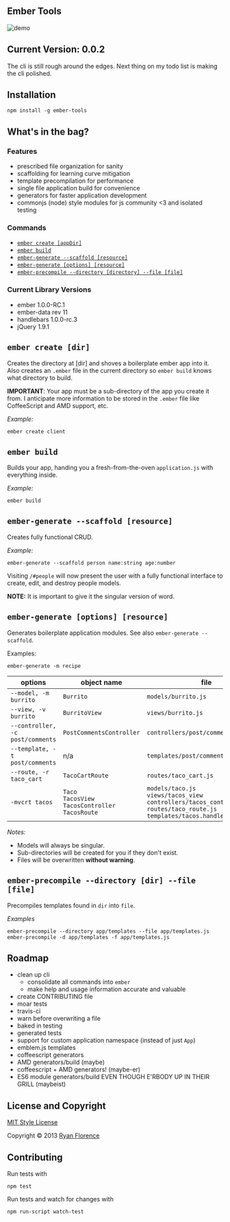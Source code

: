 Ember Tools
-----------

![demo](http://i.imgur.com/LNfnYRO.gif)

## Current Version: 0.0.2

The cli is still rough around the edges. Next thing on my todo list is making the cli polished.

## Installation

`npm install -g ember-tools`

## What's in the bag?

### Features

- prescribed file organization for sanity
- scaffolding for learning curve mitigation
- template precompilation for performance
- single file application build for convenience
- generators for faster application development
- commonjs (node) style modules for js community <3 and isolated testing

### Commands

- [`ember create [appDir]`](#ember-create-dir)
- [`ember build`](#ember-build)
- [`ember-generate --scaffold [resource]`](#ember-generate---scaffold-resource)
- [`ember-generate [options] [resource]`](#ember-generate-options-resource)
- [`ember-precompile --directory [directory] --file [file]`](#ember-generate---scaffold-resource)

### Current Library Versions

- ember 1.0.0-RC.1
- ember-data rev 11
- handlebars 1.0.0-rc.3
- jQuery 1.9.1

## `ember create [dir]`

Creates the directory at [dir] and shoves a boilerplate ember app into
it. Also creates an `.ember` file in the current directory so `ember
build` knows what directory to build.

**IMPORTANT**: Your app must be a sub-directory of the app you create it
from. I anticipate more information to be stored in the `.ember` file
like CoffeeScript and AMD support, etc.

_Example:_

```sh
ember create client
```

## `ember build`

Builds your app, handing you a fresh-from-the-oven `application.js` with
everything inside.

_Example:_

```sh
ember build
```

## `ember-generate --scaffold [resource]`

Creates fully functional CRUD.

_Example:_

`ember-generate --scaffold person name:string age:number`

Visiting `/#people` will now present the user with a fully functional interface to create, edit, and destroy people models.

**NOTE:** It is important to give it the singular version of word.

## `ember-generate [options] [resource]`

Generates boilerplate application modules. See also `ember-generate --scaffold`.

Examples:

`ember-generate -m recipe`

| options | object name | file |
| --------|-------------|------|
| `--model, -m burrito` | `Burrito` | `models/burrito.js` |
| `--view, -v burrito` | `BurritoView` | `views/burrito.js` |
| `--controller, -c post/comments` | `PostCommentsController` | `controllers/post/comments.js` |
| `--template, -t post/comments` | n/a | `templates/post/comments.handlebars` |
| `--route, -r taco_cart` | `TacoCartRoute` | `routes/taco_cart.js` |
| `-mvcrt tacos` | `Taco` <br>`TacosView` <br>`TacosController` <br>`TacosRoute` | `models/taco.js` <br>`views/tacos_view` <br>`controllers/tacos_controller.js` <br>`routes/taco_route.js` <br>`templates/tacos.handlebars`|

_Notes:_

- Models will always be singular.
- Sub-directories will be created for you if they don't exist.
- Files will be overwritten **without warning**.

## `ember-precompile --directory [dir] --file [file]`

Precompiles templates found in `dir` into `file`.

_Examples_

`ember-precompile --directory app/templates --file app/templates.js`
`ember-precompile -d app/templates -f app/templates.js`


## Roadmap

- clean up cli
  - consolidate all commands into `ember`
  - make help and usage information accurate and valuable 
- create CONTRIBUTING file
- moar tests
- travis-ci
- warn before overwriting a file
- baked in testing
- generated tests
- support for custom application namespace (instead of just `App`)
- emblem.js templates
- coffeescript generators
- AMD generators/build (maybe)
- coffeescript + AMD generators! (maybe-er)
- ES6 module generators/build EVEN THOUGH E'RBODY UP IN THEIR GRILL (maybeist)

## License and Copyright

[MIT Style License](http://opensource.org/licenses/MIT)

Copyright &copy; 2013 [Ryan Florence](http://ryanflorence.com)

## Contributing

Run tests with

`npm test`

Run tests and watch for changes with

```bash
npm run-script watch-test
```
